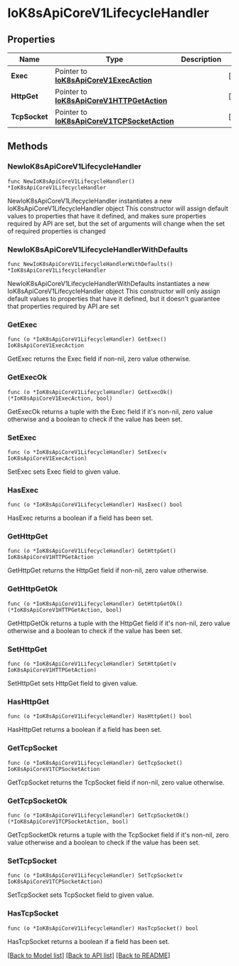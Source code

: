 # IoK8sApiCoreV1LifecycleHandler

## Properties

Name | Type | Description | Notes
------------ | ------------- | ------------- | -------------
**Exec** | Pointer to [**IoK8sApiCoreV1ExecAction**](IoK8sApiCoreV1ExecAction.md) |  | [optional] 
**HttpGet** | Pointer to [**IoK8sApiCoreV1HTTPGetAction**](IoK8sApiCoreV1HTTPGetAction.md) |  | [optional] 
**TcpSocket** | Pointer to [**IoK8sApiCoreV1TCPSocketAction**](IoK8sApiCoreV1TCPSocketAction.md) |  | [optional] 

## Methods

### NewIoK8sApiCoreV1LifecycleHandler

`func NewIoK8sApiCoreV1LifecycleHandler() *IoK8sApiCoreV1LifecycleHandler`

NewIoK8sApiCoreV1LifecycleHandler instantiates a new IoK8sApiCoreV1LifecycleHandler object
This constructor will assign default values to properties that have it defined,
and makes sure properties required by API are set, but the set of arguments
will change when the set of required properties is changed

### NewIoK8sApiCoreV1LifecycleHandlerWithDefaults

`func NewIoK8sApiCoreV1LifecycleHandlerWithDefaults() *IoK8sApiCoreV1LifecycleHandler`

NewIoK8sApiCoreV1LifecycleHandlerWithDefaults instantiates a new IoK8sApiCoreV1LifecycleHandler object
This constructor will only assign default values to properties that have it defined,
but it doesn't guarantee that properties required by API are set

### GetExec

`func (o *IoK8sApiCoreV1LifecycleHandler) GetExec() IoK8sApiCoreV1ExecAction`

GetExec returns the Exec field if non-nil, zero value otherwise.

### GetExecOk

`func (o *IoK8sApiCoreV1LifecycleHandler) GetExecOk() (*IoK8sApiCoreV1ExecAction, bool)`

GetExecOk returns a tuple with the Exec field if it's non-nil, zero value otherwise
and a boolean to check if the value has been set.

### SetExec

`func (o *IoK8sApiCoreV1LifecycleHandler) SetExec(v IoK8sApiCoreV1ExecAction)`

SetExec sets Exec field to given value.

### HasExec

`func (o *IoK8sApiCoreV1LifecycleHandler) HasExec() bool`

HasExec returns a boolean if a field has been set.

### GetHttpGet

`func (o *IoK8sApiCoreV1LifecycleHandler) GetHttpGet() IoK8sApiCoreV1HTTPGetAction`

GetHttpGet returns the HttpGet field if non-nil, zero value otherwise.

### GetHttpGetOk

`func (o *IoK8sApiCoreV1LifecycleHandler) GetHttpGetOk() (*IoK8sApiCoreV1HTTPGetAction, bool)`

GetHttpGetOk returns a tuple with the HttpGet field if it's non-nil, zero value otherwise
and a boolean to check if the value has been set.

### SetHttpGet

`func (o *IoK8sApiCoreV1LifecycleHandler) SetHttpGet(v IoK8sApiCoreV1HTTPGetAction)`

SetHttpGet sets HttpGet field to given value.

### HasHttpGet

`func (o *IoK8sApiCoreV1LifecycleHandler) HasHttpGet() bool`

HasHttpGet returns a boolean if a field has been set.

### GetTcpSocket

`func (o *IoK8sApiCoreV1LifecycleHandler) GetTcpSocket() IoK8sApiCoreV1TCPSocketAction`

GetTcpSocket returns the TcpSocket field if non-nil, zero value otherwise.

### GetTcpSocketOk

`func (o *IoK8sApiCoreV1LifecycleHandler) GetTcpSocketOk() (*IoK8sApiCoreV1TCPSocketAction, bool)`

GetTcpSocketOk returns a tuple with the TcpSocket field if it's non-nil, zero value otherwise
and a boolean to check if the value has been set.

### SetTcpSocket

`func (o *IoK8sApiCoreV1LifecycleHandler) SetTcpSocket(v IoK8sApiCoreV1TCPSocketAction)`

SetTcpSocket sets TcpSocket field to given value.

### HasTcpSocket

`func (o *IoK8sApiCoreV1LifecycleHandler) HasTcpSocket() bool`

HasTcpSocket returns a boolean if a field has been set.


[[Back to Model list]](../README.md#documentation-for-models) [[Back to API list]](../README.md#documentation-for-api-endpoints) [[Back to README]](../README.md)


